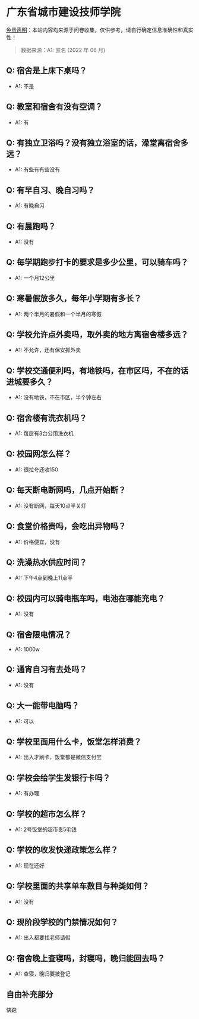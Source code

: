 # 广东省城市建设技师学院

[免责声明](https://colleges.chat/#_3)：本站内容均来源于问卷收集，仅供参考，请自行确定信息准确性和真实性！

> 数据来源：A1: 匿名 (2022 年 06 月)

## Q: 宿舍是上床下桌吗？

- A1: 不是

## Q: 教室和宿舍有没有空调？

- A1: 有

## Q: 有独立卫浴吗？没有独立浴室的话，澡堂离宿舍多远？

- A1: 有些有有些没有

## Q: 有早自习、晚自习吗？

- A1: 有晚自习

## Q: 有晨跑吗？

- A1: 没有

## Q: 每学期跑步打卡的要求是多少公里，可以骑车吗？

- A1: 一个月12公里

## Q: 寒暑假放多久，每年小学期有多长？

- A1: 两个半月的暑假和一个半月的寒假

## Q: 学校允许点外卖吗，取外卖的地方离宿舍楼多远？

- A1: 不允许，还有保安抓外卖

## Q: 学校交通便利吗，有地铁吗，在市区吗，不在的话进城要多久？

- A1: 没有地铁，不在市区，半个钟左右

## Q: 宿舍楼有洗衣机吗？

- A1: 每层有3台公用洗衣机

## Q: 校园网怎么样？

- A1: 很拉夸还收150

## Q: 每天断电断网吗，几点开始断？

- A1: 没有断网，每天10点半关灯

## Q: 食堂价格贵吗，会吃出异物吗？

- A1: 价格便宜，没有

## Q: 洗澡热水供应时间？

- A1: 下午4点到晚上11点半

## Q: 校园内可以骑电瓶车吗，电池在哪能充电？

- A1: 没有

## Q: 宿舍限电情况？

- A1: 1000w

## Q: 通宵自习有去处吗？

- A1: 没有

## Q: 大一能带电脑吗？

- A1: 可以

## Q: 学校里面用什么卡，饭堂怎样消费？

- A1: 出入才刷卡，饭堂都是微信支付宝

## Q: 学校会给学生发银行卡吗？

- A1: 有办理

## Q: 学校的超市怎么样？

- A1: 2号饭堂的超市贵5毛钱

## Q: 学校的收发快递政策怎么样？

- A1: 现在还好

## Q: 学校里面的共享单车数目与种类如何？

- A1: 没有

## Q: 现阶段学校的门禁情况如何？

- A1: 出入都要找老师请假

## Q: 宿舍晚上查寝吗，封寝吗，晚归能回去吗？

- A1: 查寝，晚归要被登记

## 自由补充部分

快跑